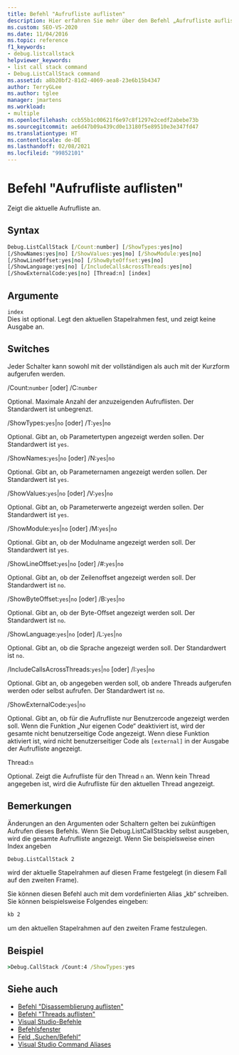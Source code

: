 ```yaml
---
title: Befehl "Aufrufliste auflisten"
description: Hier erfahren Sie mehr über den Befehl „Aufrufliste auflisten“ und wie damit die aktuelle Aufrufliste angezeigt wird.
ms.custom: SEO-VS-2020
ms.date: 11/04/2016
ms.topic: reference
f1_keywords:
- debug.listcallstack
helpviewer_keywords:
- list call stack command
- Debug.ListCallStack command
ms.assetid: a8b20bf2-81d2-4069-aea8-23e6b15b4347
author: TerryGLee
ms.author: tglee
manager: jmartens
ms.workload:
- multiple
ms.openlocfilehash: ccb55b1c00621f6e97c8f1297e2cedf2abebe73b
ms.sourcegitcommit: ae6d47b09a439cd0e13180f5e89510e3e347fd47
ms.translationtype: HT
ms.contentlocale: de-DE
ms.lasthandoff: 02/08/2021
ms.locfileid: "99852101"
---
```

# <a name="list-call-stack-command"></a>Befehl "Aufrufliste auflisten"
Zeigt die aktuelle Aufrufliste an.

## <a name="syntax"></a>Syntax

```cmd
Debug.ListCallStack [/Count:number] [/ShowTypes:yes|no]
[/ShowNames:yes|no] [/ShowValues:yes|no] [/ShowModule:yes|no]
[/ShowLineOffset:yes|no] [/ShowByteOffset:yes|no]
[/ShowLanguage:yes|no] [/IncludeCallsAcrossThreads:yes|no]
[/ShowExternalCode:yes|no] [Thread:n] [index]
```

## <a name="arguments"></a>Argumente

`index`\
Dies ist optional. Legt den aktuellen Stapelrahmen fest, und zeigt keine Ausgabe an.

## <a name="switches"></a>Switches
Jeder Schalter kann sowohl mit der vollständigen als auch mit der Kurzform aufgerufen werden.

/Count:`number` [oder] /C:`number`

Optional. Maximale Anzahl der anzuzeigenden Aufruflisten. Der Standardwert ist unbegrenzt.

/ShowTypes:`yes`|`no` [oder] /T:`yes`|`no`

Optional. Gibt an, ob Parametertypen angezeigt werden sollen. Der Standardwert ist `yes`.

/ShowNames:`yes`|`no` [oder] /N:`yes`|`no`

Optional. Gibt an, ob Parameternamen angezeigt werden sollen. Der Standardwert ist `yes`.

/ShowValues:`yes`|`no` [oder] /V:`yes`|`no`

Optional. Gibt an, ob Parameterwerte angezeigt werden sollen. Der Standardwert ist `yes`.

/ShowModule:`yes`|`no` [oder] /M:`yes`|`no`

Optional. Gibt an, ob der Modulname angezeigt werden soll. Der Standardwert ist `yes`.

/ShowLineOffset:`yes`|`no` [oder] /#:`yes`|`no`

Optional. Gibt an, ob der Zeilenoffset angezeigt werden soll. Der Standardwert ist `no`.

/ShowByteOffset:`yes`|`no` [oder] /B:`yes`|`no`

Optional. Gibt an, ob der Byte-Offset angezeigt werden soll. Der Standardwert ist `no`.

/ShowLanguage:`yes`|`no` [oder] /L:`yes`|`no`

Optional. Gibt an, ob die Sprache angezeigt werden soll. Der Standardwert ist `no`.

/IncludeCallsAcrossThreads:`yes`|`no` [oder] /I:`yes`|`no`

Optional. Gibt an, ob angegeben werden soll, ob andere Threads aufgerufen werden oder selbst aufrufen. Der Standardwert ist `no`.

/ShowExternalCode:`yes`|`no`

Optional. Gibt an, ob für die Aufrufliste nur Benutzercode angezeigt werden soll. Wenn die Funktion „Nur eigenen Code“ deaktiviert ist, wird der gesamte nicht benutzerseitige Code angezeigt. Wenn diese Funktion aktiviert ist, wird nicht benutzerseitiger Code als `[external]` in der Ausgabe der Aufrufliste angezeigt.

Thread:`n`

Optional. Zeigt die Aufrufliste für den Thread `n` an. Wenn kein Thread angegeben ist, wird die Aufrufliste für den aktuellen Thread angezeigt.

## <a name="remarks"></a>Bemerkungen
Änderungen an den Argumenten oder Schaltern gelten bei zukünftigen Aufrufen dieses Befehls. Wenn Sie Debug.ListCallStackby selbst ausgeben, wird die gesamte Aufrufliste angezeigt. Wenn Sie beispielsweise einen Index angeben

```cmd
Debug.ListCallStack 2
```

wird der aktuelle Stapelrahmen auf diesen Frame festgelegt (in diesem Fall auf den zweiten Frame).

Sie können diesen Befehl auch mit dem vordefinierten Alias „kb“ schreiben. Sie können beispielsweise Folgendes eingeben:

```cmd
kb 2
```

um den aktuellen Stapelrahmen auf den zweiten Frame festzulegen.

## <a name="example"></a>Beispiel

```cmd
>Debug.CallStack /Count:4 /ShowTypes:yes
```

## <a name="see-also"></a>Siehe auch

- [Befehl "Disassemblierung auflisten"](../../ide/reference/list-disassembly-command.md)
- [Befehl "Threads auflisten"](../../ide/reference/list-threads-command.md)
- [Visual Studio-Befehle](../../ide/reference/visual-studio-commands.md)
- [Befehlsfenster](../../ide/reference/command-window.md)
- [Feld „Suchen/Befehl“](../../ide/find-command-box.md)
- [Visual Studio Command Aliases](../../ide/reference/visual-studio-command-aliases.md)